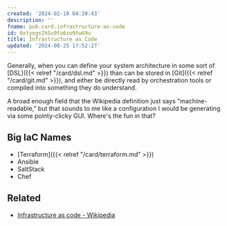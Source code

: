 ```yaml
---
created: '2024-02-10 04:20:43'
description: ''
fname: pub.card.infrastructure-as-code
id: 0xtyogs2h5u9fu6zo9tw69u
title: Infrastructure as Code
updated: '2024-08-25 17:52:27'
---
```


Generally, when you can define your system architecture in some sort of [DSL]({{< relref "/card/dsl.md" >}}) than can be stored in [Git]({{< relref "/card/git.md" >}}), and either be directly read by orchestration tools or compiled into something they do understand.

<!--more-->

A broad enough field that the Wikipedia definition just says "machine-readable," but that sounds to me like a configuration I would be generating via some pointy-clicky GUI. Where's the fun in that?

## Big IaC Names

- [Terraform]({{< relref "/card/terraform.md" >}})
- Ansible
- SaltStack
- Chef

## Related

- [Infrastructure as code - Wikipedia](https://en.wikipedia.org/wiki/Infrastructure_as_code)
